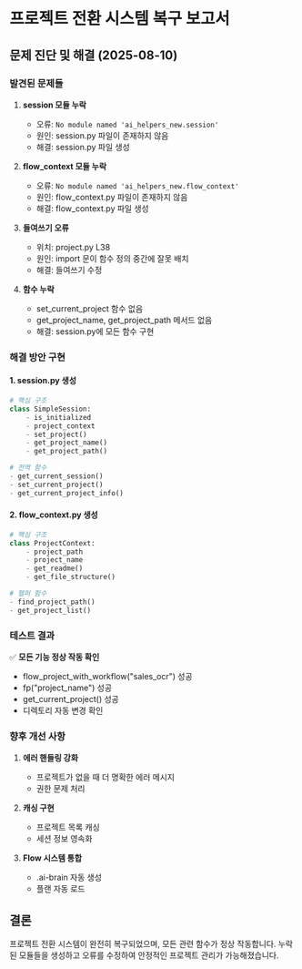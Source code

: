# 프로젝트 전환 시스템 복구 보고서

## 문제 진단 및 해결 (2025-08-10)

### 발견된 문제들

1. **session 모듈 누락**
   - 오류: `No module named 'ai_helpers_new.session'`
   - 원인: session.py 파일이 존재하지 않음
   - 해결: session.py 파일 생성

2. **flow_context 모듈 누락**
   - 오류: `No module named 'ai_helpers_new.flow_context'`
   - 원인: flow_context.py 파일이 존재하지 않음
   - 해결: flow_context.py 파일 생성

3. **들여쓰기 오류**
   - 위치: project.py L38
   - 원인: import 문이 함수 정의 중간에 잘못 배치
   - 해결: 들여쓰기 수정

4. **함수 누락**
   - set_current_project 함수 없음
   - get_project_name, get_project_path 메서드 없음
   - 해결: session.py에 모든 함수 구현

### 해결 방안 구현

#### 1. session.py 생성
```python
# 핵심 구조
class SimpleSession:
    - is_initialized
    - project_context
    - set_project()
    - get_project_name()
    - get_project_path()

# 전역 함수
- get_current_session()
- set_current_project()
- get_current_project_info()
```

#### 2. flow_context.py 생성
```python
# 핵심 구조
class ProjectContext:
    - project_path
    - project_name
    - get_readme()
    - get_file_structure()

# 헬퍼 함수
- find_project_path()
- get_project_list()
```

### 테스트 결과

✅ **모든 기능 정상 작동 확인**
- flow_project_with_workflow("sales_ocr") 성공
- fp("project_name") 성공
- get_current_project() 성공
- 디렉토리 자동 변경 확인

### 향후 개선 사항

1. **에러 핸들링 강화**
   - 프로젝트가 없을 때 더 명확한 에러 메시지
   - 권한 문제 처리

2. **캐싱 구현**
   - 프로젝트 목록 캐싱
   - 세션 정보 영속화

3. **Flow 시스템 통합**
   - .ai-brain 자동 생성
   - 플랜 자동 로드

## 결론

프로젝트 전환 시스템이 완전히 복구되었으며, 모든 관련 함수가 정상 작동합니다.
누락된 모듈들을 생성하고 오류를 수정하여 안정적인 프로젝트 관리가 가능해졌습니다.
